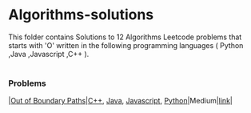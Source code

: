 # Algorithms-solutions
This folder contains Solutions to 12 Algorithms Leetcode problems that starts with 'O' written in the following programming languages ( Python ,Java ,Javascript ,C++ ).<br><br>
### Problems ###
|[Out of Boundary Paths](https://github.com/AnasImloul/Leetcode-solutions/tree/main/algorithms/O/Out%20of%20Boundary%20Paths/)|[C++](https://github.com/AnasImloul/Leetcode-solutions/tree/main/algorithms/O/Out%20of%20Boundary%20Paths/Out%20of%20Boundary%20Paths.cpp), [Java](https://github.com/AnasImloul/Leetcode-solutions/tree/main/algorithms/O/Out%20of%20Boundary%20Paths/Out%20of%20Boundary%20Paths.java), [Javascript](https://github.com/AnasImloul/Leetcode-solutions/tree/main/algorithms/O/Out%20of%20Boundary%20Paths/Out%20of%20Boundary%20Paths.js), [Python](https://github.com/AnasImloul/Leetcode-solutions/tree/main/algorithms/O/Out%20of%20Boundary%20Paths/Out%20of%20Boundary%20Paths.py)|Medium|[link](https://leetcode.com/problems/out-of-boundary-paths)|